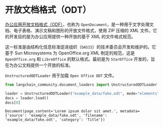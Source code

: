 # 开放文档格式（ODT）

[办公应用开放文档格式（ODF）](https://en.wikipedia.org/wiki/OpenDocument)，也称为 `OpenDocument`，是一种用于文字处理文档、电子表格、演示文稿和图形的开放文件格式，使用 ZIP 压缩的 XML 文件。它的开发目的是为办公应用提供一种开放的基于 XML 的文件格式规范。

这一标准是由结构化信息标准促进组织（`OASIS`）的技术委员会开发和维护的。它基于 Sun Microsystems 为 OpenOffice.org XML 制定的规范，这是 `OpenOffice.org` 和 `LibreOffice` 的默认格式。最初是为 `StarOffice` 开发的，旨在为办公文档提供一个开放的标准。

`UnstructuredODTLoader` 用于加载 `Open Office ODT` 文件。

```python
from langchain_community.document_loaders import UnstructuredODTLoader
```

```python
loader = UnstructuredODTLoader("example_data/fake.odt", mode="elements")
docs = loader.load()
docs[0]
```

```output
Document(page_content='Lorem ipsum dolor sit amet.', metadata={'source': 'example_data/fake.odt', 'filename': 'example_data/fake.odt', 'category': 'Title'})
```